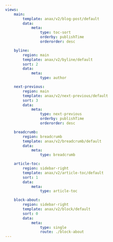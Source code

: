 ```yaml
---
views:
    main:
        template: anax/v2/blog-post/default
        data:
            meta:
                type: toc-sort
                orderby: publishTime
                orderorder: desc

    byline:
        region: main
        template: anax/v2/byline/default
        sort: 2
        data:
            meta: 
                type: author

    next-previous:
        region: main
        template: anax/v2/next-previous/default
        sort: 3
        data:
            meta: 
                type: next-previous
                orderby: publishTime
                orderorder: desc

    breadcrumb:
        region: breadcrumb
        template: anax/v2/breadcrumb/default
        data:
            meta: 
                type: breadcrumb

    article-toc:
        region: sidebar-right
        template: anax/v2/article-toc/default
        sort: 1
        data:
            meta: 
                type: article-toc

    block-about:
        region: sidebar-right
        template: anax/v2/block/default
        sort: 0
        data:
            meta: 
                type: single
                route: ./block-about
---
```

